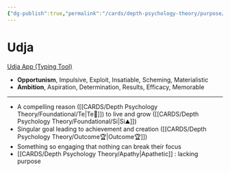 ```yaml
---
{"dg-publish":true,"permalink":"/cards/depth-psychology-theory/purpose/","noteIcon":"1","created":"2022-12-31T17:44:59.239+01:00","updated":"2023-05-04T17:07:45.410+02:00"}
---
```


# Udja
[Udja App (Typing Tool)](https://www.udja.app/#/)
- **Opportunism**, Impulsive, Exploit, Insatiable, Scheming, Materialistic
- **Ambition**, Aspiration, Determination, Results, Efficacy, Memorable
---
- A compelling reason ([[CARDS/Depth Psychology Theory/Foundational/Te\|Te🏹]]) to live and grow ([[CARDS/Depth Psychology Theory/Foundational/Si\|Si⛰️]])
- Singular goal leading to achievement and creation ([[CARDS/Depth Psychology Theory/Outcome🏆\|Outcome🏆]])
- Something so engaging that nothing can break their focus 
- [[CARDS/Depth Psychology Theory/Apathy\|Apathetic]] : lacking purpose 